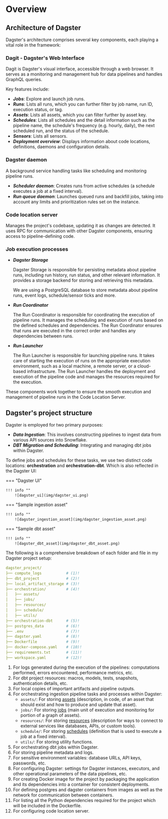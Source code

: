 # __Overview__

## __Architecture of Dagster__
Dagster's architecture comprises several key components, each playing a vital role in the framework:

### __Dagit - Dagster's Web Interface__

Dagit is Dagster's visual interface, accessible through a web browser. It serves as a monitoring and management hub for data pipelines and handles GraphQL queries. 

Key features include:

- ***Jobs***: Explore and launch job runs.
- ***Runs***: Lists all runs, which you can further filter by job name, run ID, execution status, or tag.
- ***Assets***: Lists all assets, which you can filter further by asset key.
- ***Schedules***: Lists all schedules and the detail information such as the pipeline name, the schedule's frequency (e.g. hourly, daily), the next scheduled run, and the status of the schedule.
- ***Sensors***: Lists all sensors.
- ***Deployment overview***: Displays information about code locations, definitions, daemons and configuration details.

### __Dagster daemon__ 

A background service handling tasks like scheduling and monitoring pipeline runs.

- ***Scheduler daemon***: Creates runs from active schedules (a schedule executes a job at a fixed interval).
- ***Run queue daemon***: Launches queued runs and backfill jobs, taking into account any limits and prioritization rules set on the instance.

### __Code location server__

Manages the project's codebase, updating it as changes are detected. It uses RPC for communication with other Dagster components, ensuring access to pipeline-defining code.

### __Job execution processes__

- ***Dagster Storage***

    Dagster Storage is responsible for persisting metadata about pipeline runs, including run history, run status, and other relevant information. It provides a storage backend for storing and retrieving this metadata.

    We are using a PostgreSQL database to store metadata about pipeline runs, event logs, schedule/sensor ticks and more.

- ***Run Coordinator***

    The Run Coordinator is responsible for coordinating the execution of pipeline runs. It manages the scheduling and execution of runs based on the defined schedules and dependencies. The Run Coordinator ensures that runs are executed in the correct order and handles any dependencies between runs.

- ***Run Launcher***

    The Run Launcher is responsible for launching pipeline runs. It takes care of starting the execution of runs on the appropriate execution environment, such as a local machine, a remote server, or a cloud-based infrastructure. The Run Launcher handles the deployment and execution of the pipeline code and manages the resources required for the execution.

These components work together to ensure the smooth execution and management of pipeline runs in the Code Location Server.

## __Dagster's project structure__

Dagster is employed for two primary purposes:

-   ***Data Ingestion***: This involves constructing pipelines to ingest data from various API sources into Snowflake.
-   ***DBT Migration and Scheduling***: Integrating and managing dbt jobs within Dagster.

To define jobs and schedules for these tasks, we use two distinct code locations: **orchestration** and **orchestration-dbt**. Which is also reflected in the Dagster UI:

=== "Dagster UI"

    !!! info ""
        ![dagster_ui](img/dagster_ui.png)

=== "Sample ingestion asset"

    !!! info ""
        ![dagster_ingestion_asset](img/dagster_ingestion_asset.png)

=== "Sample dbt asset"

    !!! info ""
        ![dagster_dbt_asset](img/dagster_dbt_asset.png)

The following is a comprehensive breakdown of each folder and file in my Dagster project setup:

``` yaml title="Dagster project structure"
dagster_project/
├── compute_logs           # (1)!
├── dbt_project            # (2)!
├── local_artifact_storage # (3)!
├── orchestration/         # (4)!
│   ├── assets/            
│   ├── jobs/              
│   ├── resources/         
│   ├── schedule/          
│   ├── utils/             
├── orchestration-dbt      # (5)!
├── postgres_data          # (6)!
├── .env                   # (7)!
├── dagster.yaml           # (8)!
├── Dockerfile             # (9)!
├── docker-compose.yaml    # (10)!
├── requirements.txt       # (11)!
├── workspace.yaml         # (12)!

```

1. For logs generated during the execution of the pipelines: computations performed, errors encountered, performance metrics, etc.
2. For dbt project resources: macros, models, tests, snapshots, authentication details, etc.
3. For local copies of important artifacts and pipeline outputs.
4. For orchestrating ingestion pipeline tasks and processes within Dagster:
    - `assets/`: For storing [assets](https://docs.dagster.io/concepts/assets/software-defined-assets) (description, in code, of an asset that should exist and how to produce and update that asset). 
    - `jobs/`: For storing [jobs](https://docs.dagster.io/concepts/ops-jobs-graphs/jobs#jobs) (main unit of execution and monitoring for portion of a graph of assets).
    - `resources/`: For storing [resources](https://docs.dagster.io/concepts/resources) (description for ways to connect to external services like databases, APIs, or custom tools).
    - `schedule/`: For storing [schedules](https://docs.dagster.io/concepts/partitions-schedules-sensors/schedules#schedules) (definition that is used to execute a job at a fixed interval).
    - `utils/`: For storing utility functions.
5. For orchestrating dbt jobs within Dagster.
6. For storing pipeline metadata and logs.
7. For sensitive environment variables: database URLs, API keys, passwords, etc.
8. For configuring Dagster: settings for Dagster instances, executors, and other operational parameters of the data pipelines, etc.
9. For creating Docker image for the project by packaging the application and its dependencies into a container for consistent deployments.
10. For defining postgres and dagster containers from images as well as the network for communication between containers.
11. For listing all the Python dependencies required for the project which will be included in the Dockerfile.
12. For configuring code location server.